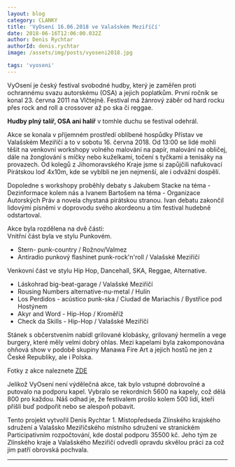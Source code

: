 ```yaml
---
layout: blog
category: CLANKY
title: 'VyOsení 16.06.2018 ve Valašském Meziříčí'
date: 2018-06-16T12:06:00.032Z
author: Denis Rychtar
authorId: denis.rychtar
image: /assets/img/posts/vyoseni2018.jpg

tags: 'vyoseni'
---
```

VyOsení je český festival svobodné hudby, který je zaměřen proti ochrannému svazu autorskému (OSA) a jejich poplatkům. První ročník se konal 23. června 2011 na Vlčtejně. Festival má žánrový záběr od hard rocku přes rock and roll a crossover až po ska či reggae.

**Hudby plný talíř, OSA ani halíř** v tomhle duchu se festival odehrál. 

Akce se konala v příjemném prostředí oblíbené hospůdky Přístav ve Valašském Meziříčí a to v sobotu 16. června 2018. 
Od 13:00 se lidé mohli těšit na venkovní workshopy volného malování na papír, malování na obličej, dále na žonglování s míčky nebo kuželkami, točení s tyčkami a tenisáky na provazech.
Od kolegů z Jihomoravského Kraje jsme si zapůjčili nafukovací Pirátskou loď 4x10m, kde se vyblbli ne jen nejmenší, ale i odvážní dospělí.

Dopoledne s workshopy proběhly debaty s Jakubem Stacke na téma - Dezinformace kolem nás a
Ivanem Bartošem na téma - Organizace Autorských Práv a novela chystaná pirátskou stranou.
Ivan debatu zakončil lidovými písněmi v doprovodu svého akordeonu a tím festival hudebně odstartoval.


Akce byla rozdělena na dvě části:<br />
Vnitřní část byla ve stylu Punkovém.
* Stern- punk-country / Rožnov/Valmez
* Antiradio punkový flashinet punk-rock'n'roll / Valašské Meziříčí

Venkovní část ve stylu Hip Hop, Dancehall, SKA, Reggae, Alternative.
* Láskohrad big-beat-garage / Valašské Meziříčí
* Rousing Numbers alternative-nu-metal / Hulín
* Los Perdidos - acústico punk-ska / Ciudad de Mariachis / Bystřice pod Hostýnem
* Akyr and Word - Hip-Hop / Kroměříž
* Check da Skills - Hip-Hop / Valašské Meziříčí

Stánek s občerstvením nabídl grilované klobásky, grilovaný hermelín a vege burgery, které měly velmi dobrý ohlas. Mezi kapelami byla zakomponována ohňová show v podobě skupiny Manawa Fire Art a jejich hostů ne jen z České Republiky, ale i Polska.

Fotky z akce naleznete [ZDE](https://www.facebook.com/media/set/?set=a.2050808635157909.1073741840.1711374649101311&type=1&l=bce7c1fd1d{:target="_blank"})

Jelikož VyOsení není výdělečná akce, tak bylo vstupné  dobrovolné a putovalo na podporu kapel.
Vybralo se rekordních 5600 na kapely, což dělá 800 pro každou. Náš odhad je, že festivalem prošlo kolem 500 lidí, kteří přišli buď podpořit nebo se alespoň pobavit.

Tento projekt vytvořil Denis Rychtar 1. Místopředseda Zlínského krajského sdružení a Valašsko Meziříčského místního sdružení ve stranickém Participativním rozpočtování, kde dostal podporu 35500 kč. Jeho tým ze Zlínského kraje a Valašského Meziříčí odvedli opravdu skvělou práci za což jim patří obrovská pochvala.
- - -
